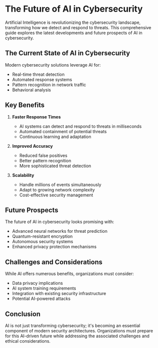 # The Future of AI in Cybersecurity

Artificial Intelligence is revolutionizing the cybersecurity landscape, transforming how we detect and respond to threats. This comprehensive guide explores the latest developments and future prospects of AI in cybersecurity.

## The Current State of AI in Cybersecurity

Modern cybersecurity solutions leverage AI for:

- Real-time threat detection
- Automated response systems
- Pattern recognition in network traffic
- Behavioral analysis

## Key Benefits

1. **Faster Response Times**
   - AI systems can detect and respond to threats in milliseconds
   - Automated containment of potential threats
   - Continuous learning and adaptation

2. **Improved Accuracy**
   - Reduced false positives
   - Better pattern recognition
   - More sophisticated threat detection

3. **Scalability**
   - Handle millions of events simultaneously
   - Adapt to growing network complexity
   - Cost-effective security management

## Future Prospects

The future of AI in cybersecurity looks promising with:

- Advanced neural networks for threat prediction
- Quantum-resistant encryption
- Autonomous security systems
- Enhanced privacy protection mechanisms

## Challenges and Considerations

While AI offers numerous benefits, organizations must consider:

- Data privacy implications
- AI system training requirements
- Integration with existing security infrastructure
- Potential AI-powered attacks

## Conclusion

AI is not just transforming cybersecurity; it's becoming an essential component of modern security architectures. Organizations must prepare for this AI-driven future while addressing the associated challenges and ethical considerations.